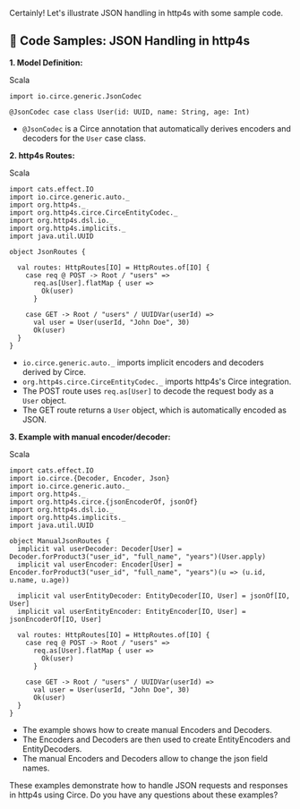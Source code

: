 Certainly! Let's illustrate JSON handling in http4s with some sample code.

## 📖 Code Samples: JSON Handling in http4s

**1. Model Definition:**

Scala

```
import io.circe.generic.JsonCodec

@JsonCodec case class User(id: UUID, name: String, age: Int)
```

- `@JsonCodec` is a Circe annotation that automatically derives encoders and decoders for the `User` case class.

**2. http4s Routes:**

Scala

```
import cats.effect.IO
import io.circe.generic.auto._
import org.http4s._
import org.http4s.circe.CirceEntityCodec._
import org.http4s.dsl.io._
import org.http4s.implicits._
import java.util.UUID

object JsonRoutes {

  val routes: HttpRoutes[IO] = HttpRoutes.of[IO] {
    case req @ POST -> Root / "users" =>
      req.as[User].flatMap { user =>
        Ok(user)
      }

    case GET -> Root / "users" / UUIDVar(userId) =>
      val user = User(userId, "John Doe", 30)
      Ok(user)
  }
}
```

- `io.circe.generic.auto._` imports implicit encoders and decoders derived by Circe.
- `org.http4s.circe.CirceEntityCodec._` imports http4s's Circe integration.
- The POST route uses `req.as[User]` to decode the request body as a `User` object.
- The GET route returns a `User` object, which is automatically encoded as JSON.

**3. Example with manual encoder/decoder:**

Scala

```
import cats.effect.IO
import io.circe.{Decoder, Encoder, Json}
import io.circe.generic.auto._
import org.http4s._
import org.http4s.circe.{jsonEncoderOf, jsonOf}
import org.http4s.dsl.io._
import org.http4s.implicits._
import java.util.UUID

object ManualJsonRoutes {
  implicit val userDecoder: Decoder[User] = Decoder.forProduct3("user_id", "full_name", "years")(User.apply)
  implicit val userEncoder: Encoder[User] = Encoder.forProduct3("user_id", "full_name", "years")(u => (u.id, u.name, u.age))

  implicit val userEntityDecoder: EntityDecoder[IO, User] = jsonOf[IO, User]
  implicit val userEntityEncoder: EntityEncoder[IO, User] = jsonEncoderOf[IO, User]

  val routes: HttpRoutes[IO] = HttpRoutes.of[IO] {
    case req @ POST -> Root / "users" =>
      req.as[User].flatMap { user =>
        Ok(user)
      }

    case GET -> Root / "users" / UUIDVar(userId) =>
      val user = User(userId, "John Doe", 30)
      Ok(user)
  }
}
```

- The example shows how to create manual Encoders and Decoders.
- The Encoders and Decoders are then used to create EntityEncoders and EntityDecoders.
- The manual Encoders and Decoders allow to change the json field names.

These examples demonstrate how to handle JSON requests and responses in http4s using Circe. Do you have any questions about these examples?